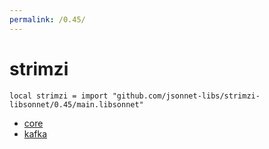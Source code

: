 ```yaml
---
permalink: /0.45/
---
```


# strimzi

```jsonnet
local strimzi = import "github.com/jsonnet-libs/strimzi-libsonnet/0.45/main.libsonnet"
```



* [core](core/index.md)
* [kafka](kafka/index.md)